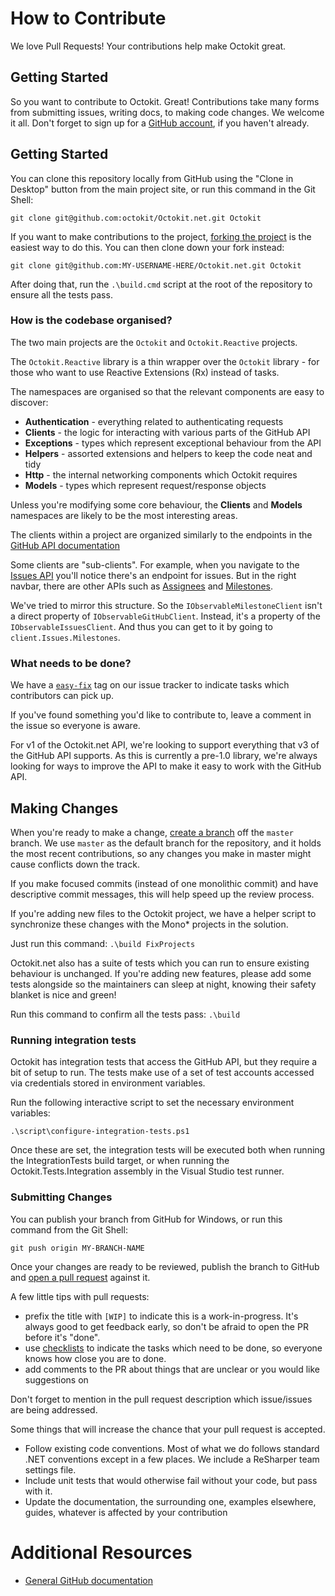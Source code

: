 # How to Contribute

We love Pull Requests! Your contributions help make Octokit great.

## Getting Started

So you want to contribute to Octokit. Great! Contributions take many forms 
from submitting issues, writing docs, to making code changes. We welcome 
it all. Don't forget to sign up for a [GitHub account](https://github.com/signup/free), 
if you haven't already.

## Getting Started

You can clone this repository locally from GitHub using the "Clone in Desktop" 
button from the main project site, or run this command in the Git Shell:

`git clone git@github.com:octokit/Octokit.net.git Octokit`

If you want to make contributions to the project, 
[forking the project](https://help.github.com/articles/fork-a-repo) is the 
easiest way to do this. You can then clone down your fork instead:

`git clone git@github.com:MY-USERNAME-HERE/Octokit.net.git Octokit`

After doing that, run the `.\build.cmd` script at the root of the repository 
to ensure all the tests pass.

### How is the codebase organised?

The two main projects are the `Octokit` and `Octokit.Reactive` projects.

The `Octokit.Reactive` library is a thin wrapper over the `Octokit` 
library - for those who want to use Reactive Extensions (Rx) instead of tasks.

The namespaces are organised so that the relevant components are easy to discover:

 - **Authentication** - everything related to authenticating requests 
 - **Clients** - the logic for interacting with various parts of the GitHub API
 - **Exceptions** - types which represent exceptional behaviour from the API 
 - **Helpers** - assorted extensions and helpers to keep the code neat and tidy
 - **Http** - the internal networking components which Octokit requires
 - **Models** - types which represent request/response objects

Unless you're modifying some core behaviour, the **Clients** and **Models** namespaces
are likely to be the most interesting areas.

The clients within a project are organized similarly to the endpoints in the
[GitHub API documentation](http://developer.github.com/v3/)

Some clients are "sub-clients". For example, when you navigate to the
[Issues API](http://developer.github.com/v3/issues/) you'll notice there's an
endpoint for issues. But in the right navbar, there are other APIs such as
[Assignees](http://developer.github.com/v3/issues/assignees/) and
[Milestones](http://developer.github.com/v3/issues/milestones/).

We've tried to mirror this structure. So the `IObservableMilestoneClient` isn't
a direct property of `IObservableGitHubClient`. Instead, it's a property of the
`IObservableIssuesClient`. And thus you can get to it by going to
`client.Issues.Milestones`.

### What needs to be done?

We have a [`easy-fix`](https://github.com/octokit/octokit.net/issues?labels=easy-fix&state=open)
tag on our issue tracker to indicate tasks which contributors can pick up.

If you've found something you'd like to contribute to, leave a comment in the issue
so everyone is aware.

For v1 of the Octokit.net API, we're looking to support everything that v3 of the
GitHub API supports. As this is currently a pre-1.0 library, we're always looking
for ways to improve the API to make it easy to work with the GitHub API.

## Making Changes

When you're ready to make a change, 
[create a branch](https://help.github.com/articles/fork-a-repo#create-branches) 
off the `master` branch. We use `master` as the default branch for the 
repository, and it holds the most recent contributions, so any changes you make
in master might cause conflicts down the track.

If you make focused commits (instead of one monolithic commit) and have descriptive
commit messages, this will help speed up the review process.

If you're adding new files to the Octokit project, we have a helper script to
synchronize these changes with the Mono* projects in the solution. 

Just run this command: `.\build FixProjects`

Octokit.net also has a suite of tests which you can run to ensure existing
behaviour is unchanged. If you're adding new features, please add some 
tests alongside so the maintainers can sleep at night, knowing their 
safety blanket is nice and green!

Run this command to confirm all the tests pass: `.\build`

### Running integration tests

Octokit has integration tests that access the GitHub API, but they require a
bit of setup to run. The tests make use of a set of test accounts accessed via
credentials stored in environment variables.

Run the following interactive script to set the necessary environment
variables:

`.\script\configure-integration-tests.ps1`

Once these are set, the integration tests will be executed both when 
running the IntegrationTests build target, or when running the 
Octokit.Tests.Integration assembly in the Visual Studio test runner.

### Submitting Changes

You can publish your branch from GitHub for Windows, or run this command from
the Git Shell:

`git push origin MY-BRANCH-NAME`

Once your changes are ready to be reviewed, publish the branch to GitHub and
[open a pull request](https://help.github.com/articles/using-pull-requests) 
against it.

A few little tips with pull requests:

 - prefix the title with `[WIP]` to indicate this is a work-in-progress. It's
   always good to get feedback early, so don't be afraid to open the PR before it's "done".
 - use [checklists](https://github.com/blog/1375-task-lists-in-gfm-issues-pulls-comments) 
   to indicate the tasks which need to be done, so everyone knows how close you are to done.
 - add comments to the PR about things that are unclear or you would like suggestions on

Don't forget to mention in the pull request description which issue/issues are 
being addressed.

Some things that will increase the chance that your pull request is accepted.

* Follow existing code conventions. Most of what we do follows standard .NET
  conventions except in a few places. We include a ReSharper team settings file.
* Include unit tests that would otherwise fail without your code, but pass with 
  it.
* Update the documentation, the surrounding one, examples elsewhere, guides, 
  whatever is affected by your contribution

# Additional Resources

* [General GitHub documentation](http://help.github.com/)
